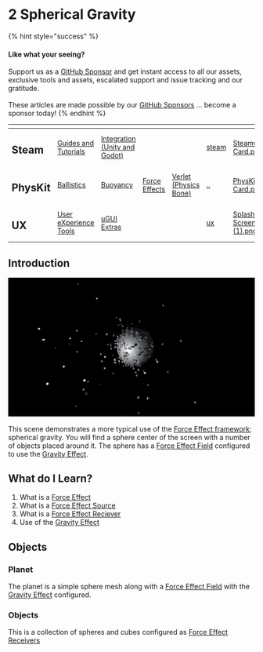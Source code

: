 # 2 Spherical Gravity

{% hint style="success" %}
#### Like what your seeing?

Support us as a [GitHub Sponsor](../../../../become-a-sponsor/) and get instant access to all our assets, exclusive tools and assets, escalated support and issue tracking and our gratitude.\
\
These articles are made possible by our [GitHub Sponsors](../../../../become-a-sponsor/) ... become a sponsor today!
{% endhint %}

<table data-view="cards"><thead><tr><th></th><th></th><th></th><th></th><th></th><th data-hidden data-card-target data-type="content-ref"></th><th data-hidden data-card-cover data-type="files"></th></tr></thead><tbody><tr><td><h2>Steam</h2></td><td><a href="../../../../company/steam/">Guides and Tutorials</a></td><td><a href="../../../steamworks/">Integration (Unity and Godot)</a></td><td></td><td></td><td><a href="../../../../company/steam/">steam</a></td><td><a href="../../../../.gitbook/assets/Steamworks Card.png">Steamworks Card.png</a></td></tr><tr><td><h2>PhysKit</h2></td><td><a href="1-ballistic-basics.md">Ballistics</a></td><td><a href="1-buoyancy-example.md">Buoyancy</a></td><td><a href="1-force-effect-fields.md">Force Effects</a></td><td><a href="2-verlet-spring-skinned-mesh.md">Verlet (Physics Bone)</a></td><td><a href="../../">..</a></td><td><a href="../../../../.gitbook/assets/PhysKit Card.png">PhysKit Card.png</a></td></tr><tr><td><h2>UX</h2></td><td><a href="../../../ux/learning/core-concepts/">User eXperience Tools</a></td><td><a href="../../../ux/learning/ugui-extras/">uGUI Extras</a></td><td></td><td></td><td><a href="../../../ux/">ux</a></td><td><a href="../../../../.gitbook/assets/Splash Screen (1).png">Splash Screen (1).png</a></td></tr></tbody></table>

## Introduction

![](<../../../../.gitbook/assets/Sphere Grav.png>)

This scene demonstrates a more typical use of the [Force Effect framework](../core-concepts/force-effect-framework.md); spherical gravity. You will find a sphere center of the screen with a number of objects placed around it. The sphere has a [Force Effect Field](../../components/force-effect-source/force-effect-field.md) configured to use the [Gravity Effect](../../objects/force-effect/gravity-effect.md).&#x20;

## What do I Learn?

1. What is a [Force Effect](../../api/force-effects.md)
2. What is a [Force Effect Source](../../components/force-effect-source/)
3. What is a [Force Effect Reciever](../../components/force-effect-reciever.md)&#x20;
4. Use of the [Gravity Effect](../../objects/force-effect/gravity-effect.md)

## Objects

### Planet

The planet is a simple sphere mesh along with a [Force Effect Field](../../components/force-effect-source/force-effect-field.md) with the [Gravity Effect](../../objects/force-effect/gravity-effect.md) configured.

### Objects

This is a collection of spheres and cubes configured as [Force Effect Receivers](../../components/force-effect-reciever.md)
